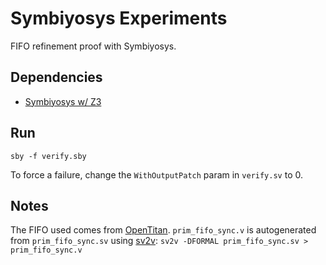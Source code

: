 # Symbiyosys Experiments

FIFO refinement proof with Symbiyosys.

## Dependencies
- [Symbiyosys w/ Z3](https://symbiyosys.readthedocs.io/en/latest/install.html)

## Run
`sby -f verify.sby`

To force a failure, change the `WithOutputPatch` param in `verify.sv` to 0.

## Notes
The FIFO used comes from [OpenTitan](https://github.com/lowRISC/opentitan).
`prim_fifo_sync.v` is autogenerated from `prim_fifo_sync.sv` using
[sv2v](https://github.com/zachjs/sv2v): 
`sv2v -DFORMAL prim_fifo_sync.sv > prim_fifo_sync.v`
